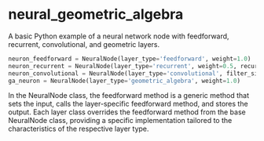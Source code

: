 # neural_geometric_algebra
A basic Python example of a neural network node with feedforward, recurrent, convolutional, and geometric layers.

```python
neuron_feedforward = NeuralNode(layer_type='feedforward', weight=1.0)
neuron_recurrent = NeuralNode(layer_type='recurrent', weight=0.5, recurrent_weight=0.1)
neuron_convolutional = NeuralNode(layer_type='convolutional', filter_size=3)
ga_neuron = NeuralNode(layer_type='geometric_algebra', weight=1.0)
```

In the NeuralNode class, the feedforward method is a generic method that sets the input, calls the layer-specific feedforward method, and stores the output.
Each layer class overrides the feedforward method from the base NeuralNode class, providing a specific implementation tailored to the characteristics of the respective layer type.
